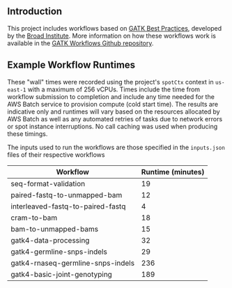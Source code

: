 ## Introduction

This project includes workflows based on [GATK Best Practices](https://gatk.broadinstitute.org/hc/en-us), developed by
the [Broad Institute](https://www.broadinstitute.org/). More information on how these workflows work is available in
the [GATK Workflows Github repository](https://github.com/gatk-workflows).

## Example Workflow Runtimes

These "wall" times were recorded using the project's `spotCtx` context in `us-east-1` with a maximum of 256 vCPUs. Times include the time from workflow submission
to completion and include any time needed for the AWS Batch service to provision compute (cold start time).
The results are indicative only and runtimes will vary based on the resources allocated by AWS Batch as well as any automated retries
of tasks due to network errors or spot instance interruptions. No call caching was used when producing these timings.

The inputs used to run the workflows are those specified in the `inputs.json` files of their respective workflows

| Workflow | Runtime (minutes) |
| -------- | ----------------- |
| seq-format-validation | 19 |
| paired-fastq-to-unmapped-bam | 12 |
| interleaved-fastq-to-paired-fastq | 4 |
| cram-to-bam | 18 |
| bam-to-unmapped-bams | 15 |
| gatk4-data-processing | 32 |
| gatk4-germline-snps-indels | 29 |
| gatk4-rnaseq-germline-snps-indels | 236 |
| gatk4-basic-joint-genotyping | 189 |
